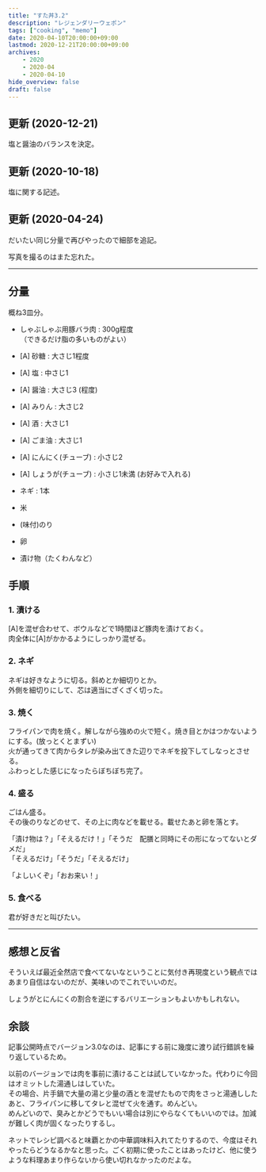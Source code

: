 ```yaml
---
title: "すた丼3.2"
description: "レジェンダリーウェポン"
tags: ["cooking", "memo"]
date: 2020-04-10T20:00:00+09:00
lastmod: 2020-12-21T20:00:00+09:00
archives:
    - 2020
    - 2020-04
    - 2020-04-10
hide_overview: false
draft: false
---
```


## 更新 (2020-12-21)

塩と醤油のバランスを決定。

## 更新 (2020-10-18)

塩に関する記述。

## 更新 (2020-04-24)

だいたい同じ分量で再びやったので細部を追記。

写真を撮るのはまた忘れた。

---

## 分量

概ね3皿分。

- しゃぶしゃぶ用豚バラ肉 : 300g程度  
  （できるだけ脂の多いものがよい）

- [A] 砂糖 : 大さじ1程度

- [A] 塩 : 中さじ1

- [A] 醤油 : 大さじ3 (程度)

- [A] みりん : 大さじ2

- [A] 酒 : 大さじ1

- [A] ごま油 : 大さじ1

- [A] にんにく(チューブ) : 小さじ2

- [A] しょうが(チューブ) : 小さじ1未満 (お好みで入れる)

- ネギ : 1本

- 米

- (味付)のり

- 卵

- 漬け物（たくわんなど）

## 手順

### 1. 漬ける

[A]を混ぜ合わせて、ボウルなどで1時間ほど豚肉を漬けておく。  
肉全体に[A]がかかるようにしっかり混ぜる。

### 2. ネギ

ネギは好きなように切る。斜めとか細切りとか。  
外側を細切りにして、芯は適当にざくざく切った。

### 3. 焼く

フライパンで肉を焼く。解しながら強めの火で短く。焼き目とかはつかないようにする。(放っとくとまずい)  
火が通ってきて肉からタレが染み出てきた辺りでネギを投下してしなっとさせる。  
ふわっとした感じになったらぼちぼち完了。

### 4. 盛る

ごはん盛る。  
その後のりなどのせて、その上に肉などを載せる。載せたあと卵を落とす。

「漬け物は？」「そえるだけ！」「そうだ　配膳と同時にその形になってないとダメだ」  
「そえるだけ」「そうだ」「そえるだけ」

「よしいくぞ」「おお来い！」

### 5. 食べる

君が好きだと叫びたい。

---

## 感想と反省

そういえば最近全然店で食べてないなということに気付き再現度という観点ではあまり自信はないのだが、美味いのでこれでいいのだ。

しょうがとにんにくの割合を逆にするバリエーションもよいかもしれない。

## 余談

記事公開時点でバージョン3.0なのは、記事にする前に幾度に渡り試行錯誤を繰り返しているため。

以前のバージョンでは肉を事前に漬けることは試していなかった。代わりに今回はオミットした湯通しはしていた。  
その場合、片手鍋で大量の湯と少量の酒とを混ぜたもので肉をさっと湯通ししたあと、フライパンに移してタレと混ぜて火を通す。めんどい。  
めんどいので、臭みとかどうでもいい場合は別にやらなくてもいいのでは。加減が難しく肉が固くなったりするし。

ネットでレシピ調べると味覇とかの中華調味料入れてたりするので、今度はそれやったらどうなるかなと思った。ごく初期に使ったことはあったけど、他に使うような料理あまり作らないから使い切れなかったのだよな。
